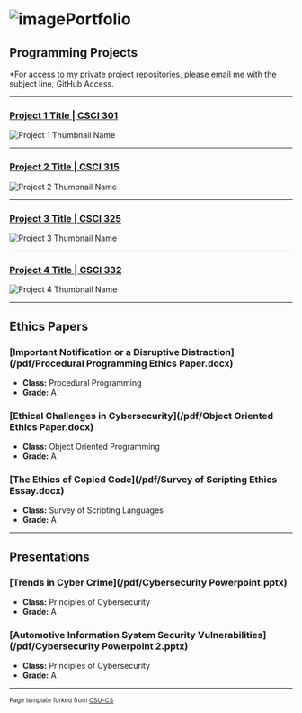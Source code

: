 ![image](https://github.com/user-attachments/assets/5a554e40-d03d-48b4-b40c-cc93206794f6)Portfolio
=========

Programming Projects
--------------------

*For access to my private project repositories, please [email me](mailto:wlcassel@csustudent.net?subject=GitHub%20Access) with the subject line, GitHub Access.

---
### [Project 1 Title | CSCI 301](project1)

![Project 1 Thumbnail Name](images/dummy_thumbnail.jpg)

---
### [Project 2 Title | CSCI 315](project1)

![Project 2 Thumbnail Name](images/dummy_thumbnail.jpg)

---
### [Project 3 Title | CSCI 325](project1)

![Project 3 Thumbnail Name](images/dummy_thumbnail.jpg)

---
### [Project 4 Title | CSCI 332](project1)

![Project 4 Thumbnail Name](images/dummy_thumbnail.jpg)

---

Ethics Papers
-------------

### [Important Notification or a Disruptive Distraction](/pdf/Procedural Programming Ethics Paper.docx)

-   **Class:** Procedural Programming
-   **Grade:** A

### [Ethical Challenges in Cybersecurity](/pdf/Object Oriented Ethics Paper.docx)

-   **Class:** Object Oriented Programming
-   **Grade:** A

### [The Ethics of Copied Code](/pdf/Survey of Scripting Ethics Essay.docx)

-   **Class:** Survey of Scripting Languages
-   **Grade:** A

---

Presentations
-------------

### [Trends in Cyber Crime](/pdf/Cybersecurity Powerpoint.pptx)

- **Class:** Principles of Cybersecurity
- **Grade:** A


### [Automotive Information System Security Vulnerabilities](/pdf/Cybersecurity Powerpoint 2.pptx)

- **Class:** Principles of Cybersecurity
- **Grade:** A

---

<p style="font-size:11px">Page template forked from <a href="https://github.com/csu-cs/csci-portfolio">CSU-CS</a></p>
<!-- Remove above link if you don't want to attributive -->
